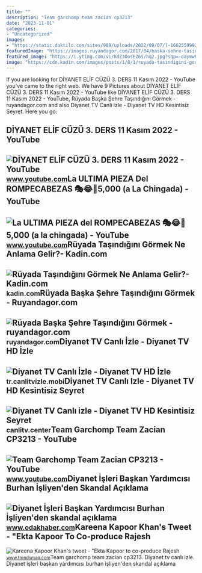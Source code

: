 ```yaml
---
title: ""
description: "Team garchomp team zacian cp3213"
date: "2023-11-01"
categories:
- "Uncategorized"
images:
- "https://static.daktilo.com/sites/989/uploads/2022/09/07/l-1662559992.png"
featuredImage: "https://images.ruyandagor.com/2017/04/baska-sehre-tasindigini-gormek-1630.jpg"
featured_image: "https://i.ytimg.com/vi/KdZ3OosEZ6s/hq2.jpg?sqp=-oaymwEoCOADEOgC8quKqQMcGADwAQH4Ad4EgAK4CIoCDAgAEAEYZSBMKGMwDw==&amp;rs=AOn4CLCfzFvJaPoNerKMbSKycXF-fCyaDA"
image: "https://cdn.kadin.com/images/posts/1/8/1/ruyada-tasindigini-gormek-ne-anlama-gelir-1582654189.png"
---
```


If you are looking for DİYANET ELİF CÜZÜ 3. DERS 11 Kasım 2022 - YouTube you've came to the right web. We have 9 Pictures about DİYANET ELİF CÜZÜ 3. DERS 11 Kasım 2022 - YouTube like DİYANET ELİF CÜZÜ 3. DERS 11 Kasım 2022 - YouTube, Rüyada Başka Şehre Taşındığını Görmek - ruyandagor.com and also Diyanet TV Canlı izle - Diyanet TV HD Kesintisiz Seyret. Here you go:

DİYANET ELİF CÜZÜ 3. DERS 11 Kasım 2022 - YouTube
-------------------------------------------------

 ![DİYANET ELİF CÜZÜ 3. DERS 11 Kasım 2022 - YouTube](https://i.ytimg.com/vi/_tfr0xPn7xo/maxresdefault.jpg?sqp=-oaymwEmCIAKENAF8quKqQMa8AEB-AH-CYAC0AWKAgwIABABGGUgVihMMA8=&rs=AOn4CLCFUAxvs5ZKP7JIhBdrKAMOgZxr3g) <small>www.youtube.com</small>La ULTIMA PIEZA Del ROMPECABEZAS 🎭😂🧘5,000 (a La Chingada) - YouTube
-------------------------------------------------------------------

 ![La ULTIMA PIEZA del ROMPECABEZAS 🎭😂🧘5,000 (a la chingada) - YouTube](https://i.ytimg.com/vi/KdZ3OosEZ6s/hq2.jpg?sqp=-oaymwEoCOADEOgC8quKqQMcGADwAQH4Ad4EgAK4CIoCDAgAEAEYZSBMKGMwDw==&rs=AOn4CLCfzFvJaPoNerKMbSKycXF-fCyaDA) <small>www.youtube.com</small>Rüyada Taşındığını Görmek Ne Anlama Gelir?- Kadin.com
-----------------------------------------------------

 ![Rüyada Taşındığını Görmek Ne Anlama Gelir?- Kadin.com](https://cdn.kadin.com/images/posts/1/8/1/ruyada-tasindigini-gormek-ne-anlama-gelir-1582654189.png) <small>kadin.com</small>Rüyada Başka Şehre Taşındığını Görmek - Ruyandagor.com
------------------------------------------------------

 ![Rüyada Başka Şehre Taşındığını Görmek - ruyandagor.com](https://images.ruyandagor.com/2017/04/baska-sehre-tasindigini-gormek-1630.jpg) <small>ruyandagor.com</small>Diyanet TV Canlı İzle - Diyanet TV HD İzle
------------------------------------------

 ![Diyanet TV Canlı İzle - Diyanet TV HD İzle](https://tr.canlitvizle.mobi/kanallar/ogimagediyanet-tv-canli-yayin.jpg) <small>tr.canlitvizle.mobi</small>Diyanet TV Canlı Izle - Diyanet TV HD Kesintisiz Seyret
-------------------------------------------------------

 ![Diyanet TV Canlı izle - Diyanet TV HD Kesintisiz Seyret](https://canlitv.center/ogimage/ogimage-diyanet-tv.jpg) <small>canlitv.center</small>Team Garchomp Team Zacian CP3213 - YouTube
------------------------------------------

 ![Team Garchomp Team Zacian CP3213 - YouTube](https://i.ytimg.com/vi/HYLCwcE-Dgc/maxres2.jpg?sqp=-oaymwEoCIAKENAF8quKqQMcGADwAQH4AYwCgALgA4oCDAgAEAEYRSBHKGUwDw==&rs=AOn4CLC_ulBvmvqa2cf2uT56Qfk3FCYaDA) <small>www.youtube.com</small>Diyanet İşleri Başkan Yardımcısı Burhan İşliyen'den Skandal Açıklama
--------------------------------------------------------------------

 ![Diyanet İşleri Başkan Yardımcısı Burhan İşliyen'den skandal açıklama](https://static.daktilo.com/sites/989/uploads/2022/09/07/l-1662559992.png) <small>www.odakhaber.com</small>Kareena Kapoor Khan's Tweet - "Ekta Kapoor To Co-produce Rajesh
---------------------------------------------------------------

 ![Kareena Kapoor Khan's tweet - "Ekta Kapoor to co-produce Rajesh](https://pbs.twimg.com/media/Fcyada8X0AANSFu.jpg) <small>www.trendsmap.com</small>Team garchomp team zacian cp3213. Diyanet tv canlı i̇zle. Diyanet i̇şleri başkan yardımcısı burhan i̇şliyen'den skandal açıklama
